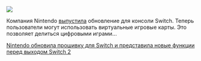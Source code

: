 <!--2025-05-04 13:19:41-->
<div class="yb">
  <div class="rss habr"><img src="https://habrastorage.org/getpro/habr/upload_files/806/6b6/7c5/8066b67c5843b82086684810974233d5.jpeg" /><p>Компания Nintendo <a href="https://www.engadget.com/gaming/nintendo/nintendo-switch-update-adds-virtual-game-cards-and-switch-2-cloud-transfer-support-160057826.html" rel="noopener noreferrer nofollow">выпустила</a> обновление для&nbsp;консоли Switch. Теперь пользователи могут использовать виртуальные игровые карты. Это позволяет делиться цифровыми играми... <p class="titl"><a href="https://habr.com/ru/news/906752/?utm_source=habrahabr&utm_medium=rss&utm_campaign=906752">Nintendo обновила прошивку для Switch и представила новые функции перед выходом Switch 2</a></p></div>
</div>
